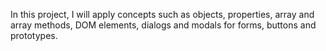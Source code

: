 In this project, I will apply concepts such as objects, properties, array and array methods, DOM elements, dialogs and modals for forms, buttons and prototypes.